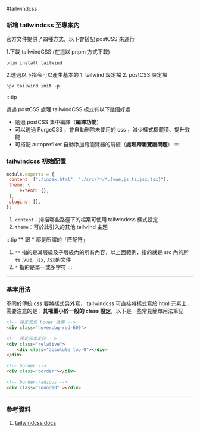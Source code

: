 #tailwindcss

### 新增 tailwindcss 至專案內

官方文件提供了四種方式，以下會搭配 postCSS 來運行

1.下載 tailwindCSS (在這以 pnpm 方式下載)
```shell
pnpm install tailwind
```

2.透過以下指令可以產生基本的 1. tailwind 設定檔 2. postCSS 設定檔

```shell
npx tailwind init -p
```

:::tip

透過 postCSS 處理 tailwindCSS 樣式有以下幾個好處：
- 透過 postCSS 集中編譯（**編譯功能**）
- 可以透過 PurgeCSS ，會自動刪除未使用的 css ，減少樣式檔體積、提升效能
- 可搭配 autoprefixer 自動添加跨瀏覽器的前綴（**處理跨瀏覽器問題**）
:::

### tailwindcss 初始配置


```js title="tailwindcss.config.js"
module.exports = {
 content: ["./index.html", "./src/**/*.{vue,js,ts,jsx,tsx}"], 
 theme: {
	 extend: {},
 },
 plugins: [],
};
```
1. `content`：掃描哪些路徑下的檔案可使用 tailwindcss 樣式設定
2. `theme`：可於此引入的其他 tailwind 主題

:::tip
** 跟 * 都是所謂的「匹配符」
1. `**` 指的是其層級及子層級內的所有內容，以上面範例，指的就是 src 內的所有 .vue, .jsx, .tsx的文件
2. `*` 指的是單一或多字符
:::




---
### 基本用法

不同於傳統 css 要將樣式另外寫， tailwindcss 可直接將樣式寫於 html 元素上，需要注意的是：**其權重小於一般的 class 設定**，以下是一些常見簡單用法筆記

```HTML
<!-- 設定元素 hover 效果 -->
<div class="hover:bg-red-600">

<!-- 設定元素定位 -->
<div class="relative">
	<div class="absolute top-0"></div>
</div>

<!-- border -->
<div class="border"></div>

<!-- border-radious -->
<div class="rounded" ></div>
```

---

### 參考資料

1. [tailwindcss docs](https://tailwindcss.com/docs/installation)
